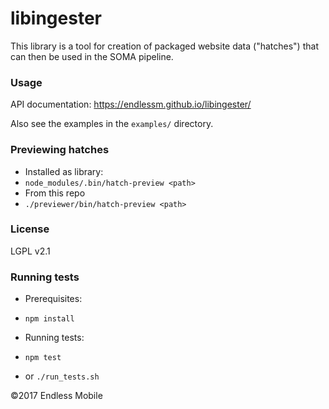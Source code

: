 libingester
===================

This library is a tool for creation of packaged website data ("hatches") that can then be used in the SOMA pipeline.

### Usage
API documentation: https://endlessm.github.io/libingester/

Also see the examples in the `examples/` directory.

### Previewing hatches
- Installed as library:
 - `node_modules/.bin/hatch-preview <path>`
- From this repo
 - `./previewer/bin/hatch-preview <path>`

### License
LGPL v2.1

### Running tests
- Prerequisites:
 - `npm install`

- Running tests:
 - `npm test`
 - or `./run_tests.sh`

©2017 Endless Mobile
